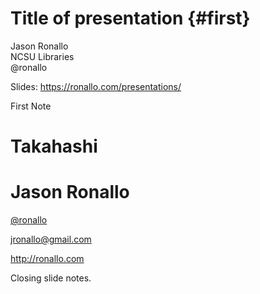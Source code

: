 # Title of presentation {#first}

Jason Ronallo  
NCSU Libraries  
@ronallo

Slides: <https://ronallo.com/presentations/>

<div role="note" class="note">
  First Note
</div>


# Takahashi


# Jason Ronallo

[@ronallo](https://twitter.com/ronallo)

<jronallo@gmail.com>

<http://ronallo.com>



<div role="note" class="note">
  Closing slide notes.
</div>

